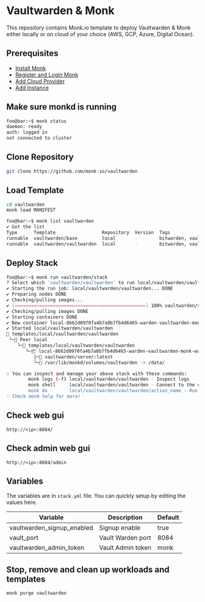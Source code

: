 # Vaultwarden & Monk

This repository contains Monk.io template to deploy Vaultwarden & Monk either locally or on cloud of your choice (AWS, GCP, Azure, Digital Ocean).

## Prerequisites

- [Install Monk](https://docs.monk.io/docs/get-monk)
- [Register and Login Monk](https://docs.monk.io/docs/acc-and-auth)
- [Add Cloud Provider](https://docs.monk.io/docs/cloud-provider)
- [Add Instance](https://docs.monk.io/docs/multi-cloud)

## Make sure monkd is running

```bash
foo@bar:~$ monk status
daemon: ready
auth: logged in
not connected to cluster
```

## Clone Repository

```bash
git clone https://github.com/monk-io/vaultwarden
```

## Load Template

```bash
cd vaultwarden
monk load MANIFEST
```

```bash
foo@bar:~$ monk list vaultwarden
✔ Got the list
Type      Template                 Repository  Version  Tags
runnable  vaultwarden/base         local       -        bitwarden, vaultwarden, password, devops
runnable  vaultwarden/vaultwarden  local       -        bitwarden, vaultwarden, password, devops
```

## Deploy Stack

```bash
foo@bar:~$ monk run vaultwarden/stack
? Select which 'vaultwarden/vaultwarden' to run local/vaultwarden/vaultwarden
✔ Starting the run job: local/vaultwarden/vaultwarden... DONE
✔ Preparing nodes DONE
✔ Checking/pulling images...
✔ [================================================] 100% vaultwarden/server:latest local
✔ Checking/pulling images DONE
✔ Starting containers DONE
✔ New container local-8662d0970fa4b7a0b7fb4d6465-warden-vaultwarden-monk-warden created DONE
✔ Started local/vaultwarden/vaultwarden
🔩 templates/local/vaultwarden/vaultwarden
 └─🧊 Peer local
    └─🔩 templates/local/vaultwarden/vaultwarden
       └─📦 local-8662d0970fa4b7a0b7fb4d6465-warden-vaultwarden-monk-warden running
          ├─🧩 vaultwarden/server:latest
          └─💾 /var/lib/monkd/volumes/vaultwarden -> /data/

💡 You can inspect and manage your above stack with these commands:
        monk logs (-f) local/vaultwarden/vaultwarden - Inspect logs
        monk shell     local/vaultwarden/vaultwarden - Connect to the container's shell
        monk do        local/vaultwarden/vaultwarden/action_name - Run defined action (if exists)
💡 Check monk help for more!
```

## Check web gui

`http://<ip>:8084/`

## Check admin web gui

`http://<ip>:8084/admin`

## Variables

The variables are in `stack.yml` file. You can quickly setup by editing the values here.

| Variable                   | Description       | Default |
| -------------------------- | ----------------- | ------- |
| vaultwarden_signup_enabled | Signup enable     | true    |
| vault_port                 | Vault Warden port | 8084    |
| vaultwarden_admin_token    | Vault Admin token | monk    |

## Stop, remove and clean up workloads and templates

```bash
monk purge vaultwarden
```
